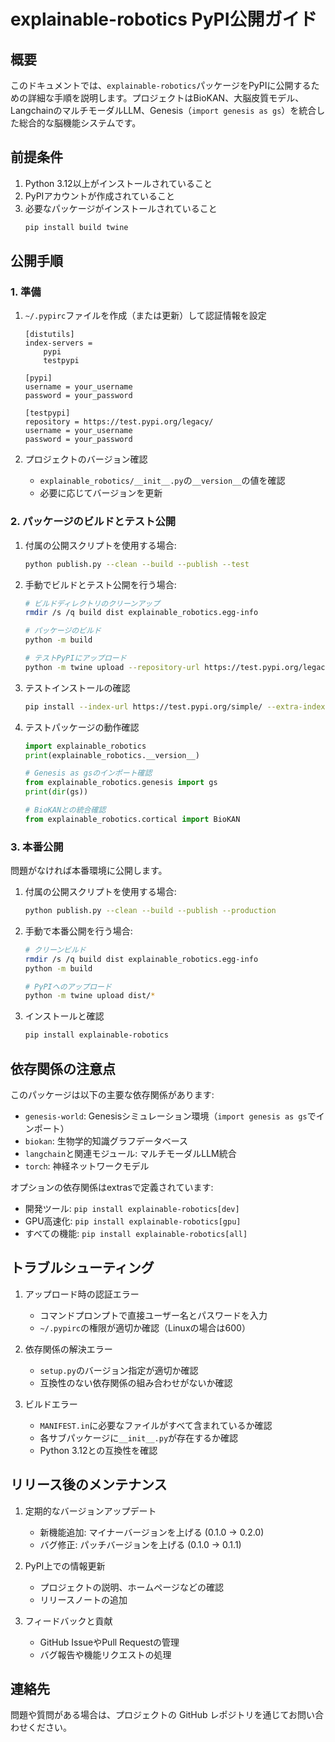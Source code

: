 # explainable-robotics PyPI公開ガイド

## 概要

このドキュメントでは、`explainable-robotics`パッケージをPyPIに公開するための詳細な手順を説明します。プロジェクトはBioKAN、大脳皮質モデル、LangchainのマルチモーダルLLM、Genesis（`import genesis as gs`）を統合した総合的な脳機能システムです。

## 前提条件

1. Python 3.12以上がインストールされていること
2. PyPIアカウントが作成されていること
3. 必要なパッケージがインストールされていること
   ```bash
   pip install build twine
   ```

## 公開手順

### 1. 準備

1. `~/.pypirc`ファイルを作成（または更新）して認証情報を設定
   ```
   [distutils]
   index-servers =
       pypi
       testpypi

   [pypi]
   username = your_username
   password = your_password

   [testpypi]
   repository = https://test.pypi.org/legacy/
   username = your_username
   password = your_password
   ```

2. プロジェクトのバージョン確認
   - `explainable_robotics/__init__.py`の`__version__`の値を確認
   - 必要に応じてバージョンを更新

### 2. パッケージのビルドとテスト公開

1. 付属の公開スクリプトを使用する場合:
   ```bash
   python publish.py --clean --build --publish --test
   ```

2. 手動でビルドとテスト公開を行う場合:
   ```bash
   # ビルドディレクトリのクリーンアップ
   rmdir /s /q build dist explainable_robotics.egg-info

   # パッケージのビルド
   python -m build

   # テストPyPIにアップロード
   python -m twine upload --repository-url https://test.pypi.org/legacy/ dist/*
   ```

3. テストインストールの確認
   ```bash
   pip install --index-url https://test.pypi.org/simple/ --extra-index-url https://pypi.org/simple explainable-robotics
   ```

4. テストパッケージの動作確認
   ```python
   import explainable_robotics
   print(explainable_robotics.__version__)

   # Genesis as gsのインポート確認
   from explainable_robotics.genesis import gs
   print(dir(gs))

   # BioKANとの統合確認
   from explainable_robotics.cortical import BioKAN
   ```

### 3. 本番公開

問題がなければ本番環境に公開します。

1. 付属の公開スクリプトを使用する場合:
   ```bash
   python publish.py --clean --build --publish --production
   ```

2. 手動で本番公開を行う場合:
   ```bash
   # クリーンビルド
   rmdir /s /q build dist explainable_robotics.egg-info
   python -m build

   # PyPIへのアップロード
   python -m twine upload dist/*
   ```

3. インストールと確認
   ```bash
   pip install explainable-robotics
   ```

## 依存関係の注意点

このパッケージは以下の主要な依存関係があります:

- `genesis-world`: Genesisシミュレーション環境（`import genesis as gs`でインポート）
- `biokan`: 生物学的知識グラフデータベース
- `langchain`と関連モジュール: マルチモーダルLLM統合
- `torch`: 神経ネットワークモデル

オプションの依存関係はextrasで定義されています:
- 開発ツール: `pip install explainable-robotics[dev]`
- GPU高速化: `pip install explainable-robotics[gpu]`
- すべての機能: `pip install explainable-robotics[all]`

## トラブルシューティング

1. アップロード時の認証エラー
   - コマンドプロンプトで直接ユーザー名とパスワードを入力
   - `~/.pypirc`の権限が適切か確認（Linuxの場合は600）

2. 依存関係の解決エラー
   - `setup.py`のバージョン指定が適切か確認
   - 互換性のない依存関係の組み合わせがないか確認

3. ビルドエラー
   - `MANIFEST.in`に必要なファイルがすべて含まれているか確認
   - 各サブパッケージに`__init__.py`が存在するか確認
   - Python 3.12との互換性を確認

## リリース後のメンテナンス

1. 定期的なバージョンアップデート
   - 新機能追加: マイナーバージョンを上げる (0.1.0 → 0.2.0)
   - バグ修正: パッチバージョンを上げる (0.1.0 → 0.1.1)

2. PyPI上での情報更新
   - プロジェクトの説明、ホームページなどの確認
   - リリースノートの追加

3. フィードバックと貢献
   - GitHub IssueやPull Requestの管理
   - バグ報告や機能リクエストの処理

## 連絡先

問題や質問がある場合は、プロジェクトの GitHub レポジトリを通じてお問い合わせください。 